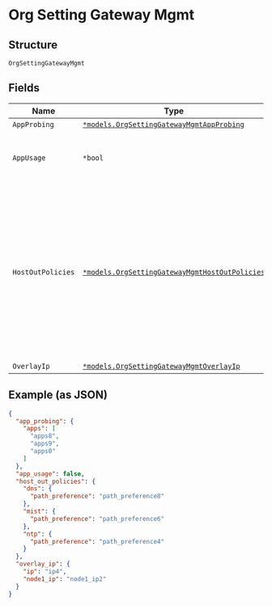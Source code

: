
# Org Setting Gateway Mgmt

## Structure

`OrgSettingGatewayMgmt`

## Fields

| Name | Type | Tags | Description |
|  --- | --- | --- | --- |
| `AppProbing` | [`*models.OrgSettingGatewayMgmtAppProbing`](../../doc/models/org-setting-gateway-mgmt-app-probing.md) | Optional | - |
| `AppUsage` | `*bool` | Optional | consumes uplink bandwidth, requires WA license |
| `HostOutPolicies` | [`*models.OrgSettingGatewayMgmtHostOutPolicies`](../../doc/models/org-setting-gateway-mgmt-host-out-policies.md) | Optional | optional, for some of the host-out traffic, the path preference can be specified by default, ECMP will be used from all available route/path available services: dns/mist/ntp |
| `OverlayIp` | [`*models.OrgSettingGatewayMgmtOverlayIp`](../../doc/models/org-setting-gateway-mgmt-overlay-ip.md) | Optional | - |

## Example (as JSON)

```json
{
  "app_probing": {
    "apps": [
      "apps8",
      "apps9",
      "apps0"
    ]
  },
  "app_usage": false,
  "host_out_policies": {
    "dns": {
      "path_preference": "path_preference8"
    },
    "mist": {
      "path_preference": "path_preference6"
    },
    "ntp": {
      "path_preference": "path_preference4"
    }
  },
  "overlay_ip": {
    "ip": "ip4",
    "node1_ip": "node1_ip2"
  }
}
```

